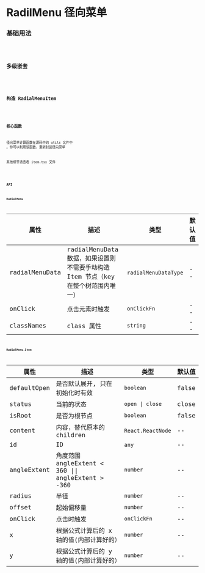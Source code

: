 # RadilMenu 径向菜单

### 基础用法

<code src="../src/demo/basic.tsx"/>

### 多级嵌套

<code src="../src/demo/nesting.tsx"/>

### 构造 RadialMenuItem

<code src="../src/demo/build.tsx"/>

### 核心函数

径向菜单计算函数在源码中的 utils 文件中 。你可以利用该函数，重新封装径向菜单

其他细节请查看 item.tsx 文件

<code src="../src/demo/compute.tsx"/>

### API

#### RadialMenu

| 属性           | 描述                                                                              | 类型                 | 默认值 |
| -------------- | --------------------------------------------------------------------------------- | -------------------- | ------ |
| radialMenuData | radialMenuData 数据，如果设置则不需要手动构造 Item 节点（key 在整个树范围内唯一） | `radialMenuDataType` | --     |
| onClick        | 点击元素时触发                                                                    | `onClickFn`          | --     |
| classNames     | class 属性                                                                        | `string`             | --     |

#### RadialMenu.Item

| 属性        | 描述                                               | 类型              | 默认值 |
| ----------- | -------------------------------------------------- | ----------------- | ------ |
| defaultOpen | 是否默认展开, 只在初始化时有效                     | `boolean`         | false  |
| status      | 当前的状态                                         | `open \| close`   | close  |
| isRoot      | 是否为根节点                                       | `boolean`         | false  |
| content     | 内容，替代原本的 children                          | `React.ReactNode` | --     |
| id          | ID                                                 | `any`             | --     |
| angleExtent | 角度范围 angleExtent < 360 \|\| angleExtent > -360 | `number`          | --     |
| radius      | 半径                                               | `number`          | --     |
| offset      | 起始偏移量                                         | `number`          | --     |
| onClick     | 点击时触发                                         | `onClickFn`       | --     |
| x           | 根据公式计算后的 x 轴的值(内部计算好的）           | `number`          | --     |
| y           | 根据公式计算后的 y 轴的值(内部计算好的）           | `number`          | --     |
